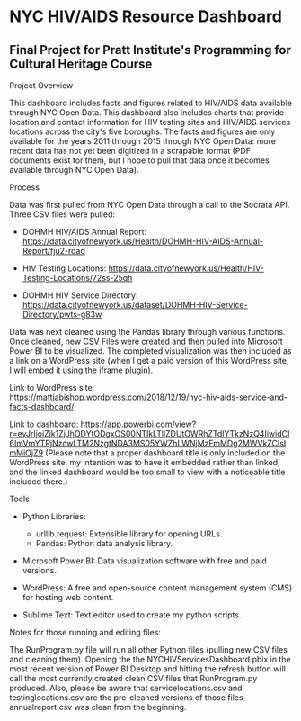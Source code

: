 # NYC HIV/AIDS Resource Dashboard
## Final Project for Pratt Institute's Programming for Cultural Heritage Course

Project Overview

This dashboard includes facts and figures related to HIV/AIDS data available through NYC Open Data. This dashboard also includes charts that provide location and contact information for HIV testing sites and HIV/AIDS services locations across the city's five boroughs. The facts and figures are only available for the years 2011 through 2015 through NYC Open Data: more recent data has not yet been digitized in a scrapable format (PDF documents exist for them, but I hope to pull that data once it becomes available through NYC Open Data).


Process

Data was first pulled from NYC Open Data through a call to the Socrata API. Three CSV files were pulled:

- DOHMH HIV/AIDS Annual Report: https://data.cityofnewyork.us/Health/DOHMH-HIV-AIDS-Annual-Report/fju2-rdad

- HIV Testing Locations: https://data.cityofnewyork.us/Health/HIV-Testing-Locations/72ss-25qh

- DOHMH HIV Service Directory: https://data.cityofnewyork.us/dataset/DOHMH-HIV-Service-Directory/pwts-g83w

Data was next cleaned using the Pandas library through various functions. Once cleaned, new CSV Files were created and then pulled into Microsoft Power BI to be visualized. The completed visualization was then included as a link on a WordPress site (when I get a paid version of this WordPress site, I will embed it using the iframe plugin).

Link to WordPress site: https://mattjabishop.wordpress.com/2018/12/19/nyc-hiv-aids-service-and-facts-dashboard/

Link to dashboard: https://app.powerbi.com/view?r=eyJrIjoiZjk1ZjJhODYtODgxOS00NTlkLTllZDUtOWRhZTdlYTkzNzQ4IiwidCI6ImVmYTRjNzcwLTM2NzgtNDA3MS05YWZhLWNjMzFmMDg2MWVkZCIsImMiOjZ9
(Please note that a proper dashboard title is only included on the WordPress site: my intention was to have it embedded rather than linked, and the linked dashboard would be too small to view with a noticeable title included there.)


Tools

- Python Libraries:
	- urllib.request: Extensible library for opening URLs.
	- Pandas: Python data analysis library.

- Microsoft Power BI: Data visualization software with free and paid versions.

- WordPress: A free and open-source content management system (CMS) for hosting web content.

- Sublime Text: Text editor used to create my python scripts.


Notes for those running and editing files:

The RunProgram.py file will run all other Python files (pulling new CSV files and cleaning them). Opening the the NYCHIVServicesDashboard.pbix in the most recent version of Power BI Desktop and hitting the refresh button will call the most currently created clean CSV files that RunProgram.py produced. Also, please be aware that servicelocations.csv and testinglocations.csv are the pre-cleaned versions of those files - annualreport.csv was clean from the beginning.
